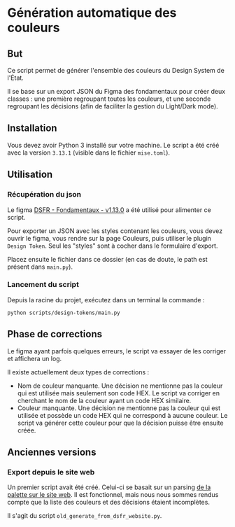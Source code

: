 # Génération automatique des couleurs

## But

Ce script permet de générer l'ensemble des couleurs du Design System de l'État.

Il se base sur un export JSON du Figma des fondamentaux pour créer deux classes : une première regroupant toutes les couleurs, et une seconde regroupant les décisions (afin de faciliter la gestion du Light/Dark mode).

## Installation

Vous devez avoir Python 3 installé sur votre machine. 
Le script a été créé avec la version `3.13.1` (visible dans le fichier `mise.toml`).

## Utilisation

### Récupération du json

Le figma [DSFR - Fondamentaux - v1.13.0](https://www.figma.com/community/file/1042832497184172837) a été utilisé pour alimenter ce script. 

Pour exporter un JSON avec les styles contenant les couleurs, vous devez ouvrir le figma, vous rendre sur la page Couleurs, puis utiliser le plugin `Design Token`. Seul les "styles" sont à cocher dans le formulaire d'export.

Placez ensuite le fichier dans ce dossier (en cas de doute, le path est présent dans `main.py`).

### Lancement du script

Depuis la racine du projet, exécutez dans un terminal la commande :

`python scripts/design-tokens/main.py`

## Phase de corrections

Le figma ayant parfois quelques erreurs, le script va essayer de les corriger et affichera un log.

Il existe actuellement deux types de corrections :
- Nom de couleur manquante. Une décision ne mentionne pas la couleur qui est utilisée mais seulement son code HEX. Le script va corriger en cherchant le nom de la couleur ayant un code HEX similaire.
- Couleur manquante. Une décision ne mentionne pas la couleur qui est utilisée et possède un code HEX qui ne correspond à aucune couleur. Le script va générer cette couleur pour que la décision puisse être ensuite créée.

## Anciennes versions

### Export depuis le site web

Un premier script avait été créé. Celui-ci se basait sur un parsing [de la palette sur le site web](https://www.systeme-de-design.gouv.fr/fondamentaux/couleurs-palette/). Il est fonctionnel, mais nous nous sommes rendus compte que la liste des couleurs et des décisions étaient incomplètes.

Il s'agit du script `old_generate_from_dsfr_website.py`.
